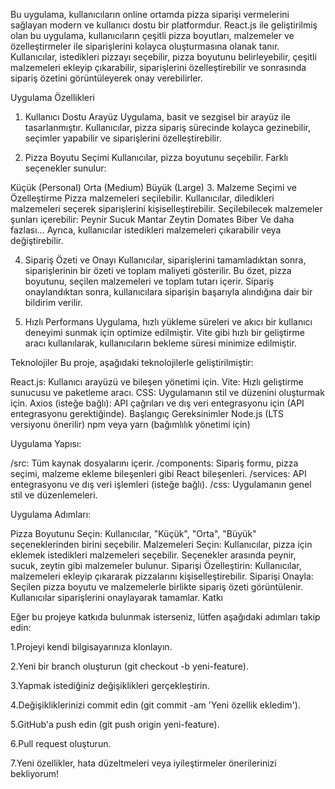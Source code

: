 Bu uygulama, kullanıcıların online ortamda pizza siparişi vermelerini sağlayan modern ve kullanıcı dostu bir platformdur. React.js ile geliştirilmiş olan bu uygulama, kullanıcıların çeşitli pizza boyutları, malzemeler ve özelleştirmeler ile siparişlerini kolayca oluşturmasına olanak tanır. Kullanıcılar, istedikleri pizzayı seçebilir, pizza boyutunu belirleyebilir, çeşitli malzemeleri ekleyip çıkarabilir, siparişlerini özelleştirebilir ve sonrasında sipariş özetini görüntüleyerek onay verebilirler.

Uygulama Özellikleri
1. Kullanıcı Dostu Arayüz
Uygulama, basit ve sezgisel bir arayüz ile tasarlanmıştır. Kullanıcılar, pizza sipariş sürecinde kolayca gezinebilir, seçimler yapabilir ve siparişlerini özelleştirebilir.

2. Pizza Boyutu Seçimi
Kullanıcılar, pizza boyutunu seçebilir. Farklı seçenekler sunulur:

Küçük (Personal)
Orta (Medium)
Büyük (Large)
3. Malzeme Seçimi ve Özelleştirme
Pizza malzemeleri seçilebilir. Kullanıcılar, diledikleri malzemeleri seçerek siparişlerini kişiselleştirebilir. Seçilebilecek malzemeler şunları içerebilir:
Peynir
Sucuk
Mantar
Zeytin
Domates
Biber
Ve daha fazlası…
Ayrıca, kullanıcılar istedikleri malzemeleri çıkarabilir veya değiştirebilir.

4. Sipariş Özeti ve Onayı
Kullanıcılar, siparişlerini tamamladıktan sonra, siparişlerinin bir özeti ve toplam maliyeti gösterilir. Bu özet, pizza boyutunu, seçilen malzemeleri ve toplam tutarı içerir. Sipariş onaylandıktan sonra, kullanıcılara siparişin başarıyla alındığına dair bir bildirim verilir.

5. Hızlı Performans
Uygulama, hızlı yükleme süreleri ve akıcı bir kullanıcı deneyimi sunmak için optimize edilmiştir. Vite gibi hızlı bir geliştirme aracı kullanılarak, kullanıcıların bekleme süresi minimize edilmiştir.

Teknolojiler
Bu proje, aşağıdaki teknolojilerle geliştirilmiştir:

React.js: Kullanıcı arayüzü ve bileşen yönetimi için.
Vite: Hızlı geliştirme sunucusu ve paketleme aracı.
CSS: Uygulamanın stil ve düzenini oluşturmak için.
Axios (isteğe bağlı): API çağrıları ve dış veri entegrasyonu için (API entegrasyonu gerektiğinde).
Başlangıç
Gereksinimler
Node.js (LTS versiyonu önerilir)
npm veya yarn (bağımlılık yönetimi için)

Uygulama Yapısı:

/src: Tüm kaynak dosyalarını içerir.
/components: Sipariş formu, pizza seçimi, malzeme ekleme bileşenleri gibi React bileşenleri.
/services: API entegrasyonu ve dış veri işlemleri (isteğe bağlı).
/css: Uygulamanın genel stil ve düzenlemeleri.

Uygulama Adımları:

Pizza Boyutunu Seçin: Kullanıcılar, "Küçük", "Orta", "Büyük" seçeneklerinden birini seçebilir.
Malzemeleri Seçin: Kullanıcılar, pizza için eklemek istedikleri malzemeleri seçebilir. Seçenekler arasında peynir, sucuk, zeytin gibi malzemeler bulunur.
Siparişi Özelleştirin: Kullanıcılar, malzemeleri ekleyip çıkararak pizzalarını kişiselleştirebilir.
Siparişi Onayla: Seçilen pizza boyutu ve malzemelerle birlikte sipariş özeti görüntülenir. Kullanıcılar siparişlerini onaylayarak tamamlar.
Katkı

Eğer bu projeye katkıda bulunmak isterseniz, lütfen aşağıdaki adımları takip edin:

1.Projeyi kendi bilgisayarınıza klonlayın.

2.Yeni bir branch oluşturun (git checkout -b yeni-feature).

3.Yapmak istediğiniz değişiklikleri gerçekleştirin.

4.Değişikliklerinizi commit edin (git commit -am 'Yeni özellik ekledim').

5.GitHub'a push edin (git push origin yeni-feature).

6.Pull request oluşturun.

7.Yeni özellikler, hata düzeltmeleri veya iyileştirmeler önerilerinizi bekliyorum!



